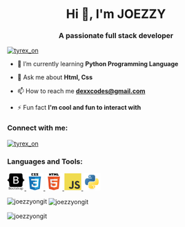 <h1 align="center">Hi 👋, I'm JOEZZY</h1>
<h3 align="center">A passionate full stack developer</h3>

<p align="left"> <a href="https://twitter.com/tyrex_on" target="blank"><img src="https://img.shields.io/twitter/follow/tyrex_on?logo=twitter&style=for-the-badge" alt="tyrex_on" /></a> </p>


- 🌱 I’m currently learning **Python Programming Language**

- 💬 Ask me about **Html, Css**

- 📫 How to reach me **dexxcodes@gmail.com**

- ⚡ Fun fact **I'm cool and fun to interact with**

<h3 align="left">Connect with me:</h3>
<p align="left">
<a href="https://twitter.com/tyrex_on" target="blank"><img align="center" src="https://raw.githubusercontent.com/rahuldkjain/github-profile-readme-generator/master/src/images/icons/Social/twitter.svg" alt="tyrex_on" height="30" width="40" /></a>
</p>

<h3 align="left">Languages and Tools:</h3>
<p align="left"> <a href="https://getbootstrap.com" target="_blank" rel="noreferrer"> <img src="https://raw.githubusercontent.com/devicons/devicon/master/icons/bootstrap/bootstrap-plain-wordmark.svg" alt="bootstrap" width="40" height="40"/> </a> <a href="https://www.w3schools.com/css/" target="_blank" rel="noreferrer"> <img src="https://raw.githubusercontent.com/devicons/devicon/master/icons/css3/css3-original-wordmark.svg" alt="css3" width="40" height="40"/> </a> <a href="https://www.w3.org/html/" target="_blank" rel="noreferrer"> <img src="https://raw.githubusercontent.com/devicons/devicon/master/icons/html5/html5-original-wordmark.svg" alt="html5" width="40" height="40"/> </a> <a href="https://developer.mozilla.org/en-US/docs/Web/JavaScript" target="_blank" rel="noreferrer"> <img src="https://raw.githubusercontent.com/devicons/devicon/master/icons/javascript/javascript-original.svg" alt="javascript" width="40" height="40"/> </a> <a href="https://www.python.org" target="_blank" rel="noreferrer"> <img src="https://raw.githubusercontent.com/devicons/devicon/master/icons/python/python-original.svg" alt="python" width="40" height="40"/> </a> </p>

<p><img align="left" src="https://github-readme-stats.vercel.app/api/top-langs?username=joezzyongit&show_icons=true&locale=en&layout=compact" alt="joezzyongit" /></p>

<p>&nbsp;<img align="center" src="https://github-readme-stats.vercel.app/api?username=joezzyongit&show_icons=true&locale=en" alt="joezzyongit" /></p>

<p><img align="center" src="https://github-readme-streak-stats.herokuapp.com/?user=joezzyongit&" alt="joezzyongit" /></p>
